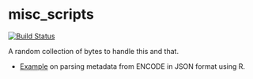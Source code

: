 # misc_scripts

[![Build Status](https://travis-ci.org/dmaticzka/misc_scripts.svg?branch=master)](https://travis-ci.org/dmaticzka/misc_scripts)

A random collection of bytes to handle this and that.

* [Example](http://htmlpreview.github.io/?https://github.com/dmaticzka/misc_scripts/blob/master/example_parse_encode_metadata/parse_encode_metadata.nb.html) on parsing metadata from ENCODE in JSON format using R.
